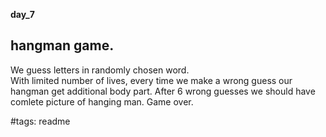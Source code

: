 **day_7**
## hangman game.
We guess letters in randomly chosen word.  
With limited number of lives, every time we make a wrong guess our hangman
get additional body part. After 6 wrong guesses we should have comlete
picture of hanging man. Game over.


#tags: readme